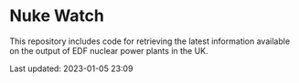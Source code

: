 # Nuke Watch

This repository includes code for retrieving the latest information available on the output of EDF nuclear power plants in the UK.

Last updated: 2023-01-05 23:09